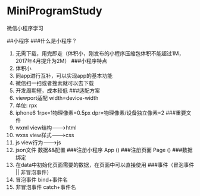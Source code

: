 # MiniProgramStudy
微信小程序学习

##小程序
###什么是小程序？
  1. 无需下载，用完即走（体积小，刚发布的小程序压缩包体积不能超过1M，2017年4月提升为2M）
###小程序特点
  1. 体积小
  2. 同app进行互补，可以实现app的基本功能
  3. 微信扫一扫或者搜索就可以去下载
  4. 开发周期短，成本较低
###适配方案
  1. viewport适配 width=device-width
  2. 单位: rpx
  3. iphone6 1rpx=1物理像素=0.5px dpr=物理像素/设备独立像素=2
###重要文件
  1. wxml view结构--->html
  2. wxss view样式--->css
  3. js view行为--->js
  4. json文件 数据&&配置
###注册小程序 App ()
###注册页面 Page ()
###数据绑定
  1. 在data中初始化页面需要的数据，在页面中可以直接使用
###事件（冒泡事件 || 非冒泡事件）
  1. 冒泡事件 bind+事件名
  2. 非冒泡事件 catch+事件名


